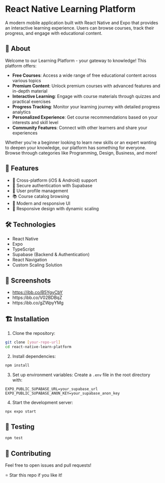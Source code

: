 # React Native Learning Platform

A modern mobile application built with React Native and Expo that provides an interactive learning experience. Users can browse courses, track their progress, and engage with educational content.

## 📖 About

Welcome to our Learning Platform - your gateway to knowledge! This platform offers:

- **Free Courses**: Access a wide range of free educational content across various topics
- **Premium Content**: Unlock premium courses with advanced features and in-depth material
- **Interactive Learning**: Engage with course materials through quizzes and practical exercises
- **Progress Tracking**: Monitor your learning journey with detailed progress analytics
- **Personalized Experience**: Get course recommendations based on your interests and skill level
- **Community Features**: Connect with other learners and share your experiences

Whether you're a beginner looking to learn new skills or an expert wanting to deepen your knowledge, our platform has something for everyone. Browse through categories like Programming, Design, Business, and more!

## 🚀 Features

- 📱 Cross-platform (iOS & Android) support
- 🔐 Secure authentication with Supabase
- 👤 User profile management
- 📚 Course catalog browsing
- 🎨 Modern and responsive UI
- 📐 Responsive design with dynamic scaling

## 🛠 Technologies

- React Native
- Expo
- TypeScript
- Supabase (Backend & Authentication)
- React Navigation
- Custom Scaling Solution

## 📱 Screenshots

- https://ibb.co/B5YgyCbY
- https:/ibb.co/V02BDBqZ
- https:/ibb.co/gZWpyYMg

## 🏗 Installation

1. Clone the repository:

```bash
git clone [your-repo-url]
cd react-native-learn-platform
```

2. Install dependencies:

```bash
npm install
```

3. Set up environment variables:
   Create a `.env` file in the root directory with:

```
EXPO_PUBLIC_SUPABASE_URL=your_supabase_url
EXPO_PUBLIC_SUPABASE_ANON_KEY=your_supabase_anon_key
```

4. Start the development server:

```bash
npx expo start
```

## 🧪 Testing

```bash
npm test
```

## 🤝 Contributing

Feel free to open issues and pull requests!

⭐️ Star this repo if you like it!
